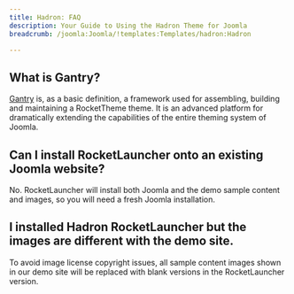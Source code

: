 ```yaml
---
title: Hadron: FAQ
description: Your Guide to Using the Hadron Theme for Joomla
breadcrumb: /joomla:Joomla/!templates:Templates/hadron:Hadron

---
```



What is Gantry?
-----

[Gantry][gantry] is, as a basic definition, a framework used for assembling, building and maintaining a RocketTheme theme. It is an advanced platform for dramatically extending the capabilities of the entire theming system of Joomla.

Can I install RocketLauncher onto an existing Joomla website?
-----

No. RocketLauncher will install both Joomla and the demo sample content and images, so you will need a fresh Joomla installation.

I installed Hadron RocketLauncher but the images are different with the demo site.
-----

To avoid image license copyright issues, all sample content images shown in our demo site will be replaced with blank versions in the RocketLauncher version.

[gantry]: http://gantry.org/
